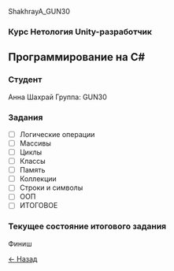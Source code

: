 ShakhrayA_GUN30
### Курс Нетология Unity-разработчик
## Программирование на C#

### Студент
Анна Шахрай
Группа: GUN30

### Задания
- [ ] Логические операции
- [ ] Массивы
- [ ] Циклы
- [ ] Классы
- [ ] Память
- [ ] Коллекции
- [ ] Строки и символы
- [ ] ООП
- [ ] ИТОГОВОЕ

### Текущее состояние итогового задания
Финиш

[<- Назад](https://github.com/Anthrall/ShakhrayA_GUN30/tree/main)



